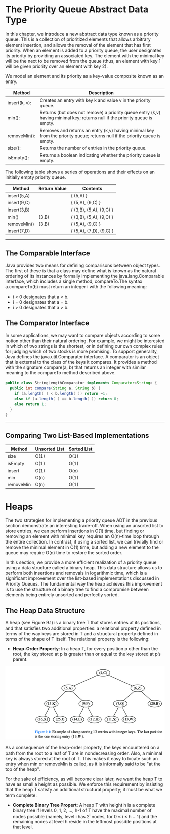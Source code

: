 
# The Priority Queue Abstract Data Type

In this chapter, we introduce a new abstract data type known as a priority queue. This is a collection of prioritized elements that allows arbitrary element insertion, and allows the removal of the element that has first priority. When an element is added to a priority queue, the user designates its priority by providing an associated key. The element with the minimal key will be the next to be removed from the queue (thus, an element with key 1 will be given priority over an element with key 2).  

We model an element and its priority as a key-value composite known as an entry.  

| Method        | Description                                                                                                                  |
|---------------|------------------------------------------------------------------------------------------------------------------------------|
| insert(k, v): | Creates an entry with key k and value v in the priority queue.                                                               |
| min():        | Returns (but does not remove) a priority queue entry (k,v) having minimal key; returns null if the priority queue is empty.  |
| removeMin():  | Removes and returns an entry (k,v) having minimal key from the priority queue; returns null if the priority queue is empty.  |
| size():       | Returns the number of entries in the priority queue.                                                                         |
| isEmpty():    | Returns a boolean indicating whether the priority queue is empty.                                                            |

The following table shows a series of operations and their effects on an initially empty priority queue.


| Method      | Return Value | Contents                |
|-------------|--------------|-------------------------|
| insert(5,A) |              | { (5,A) }               |
| insert(9,C) |              | { (5,A), (9,C) }        |
| insert(3,B) |              | { (3,B), (5,A), (9,C) } |
| min()       | (3,B)        | { (3,B), (5,A), (9,C) } |
| removeMin() | (3,B)        | { (5,A), (9,C) }        |
| insert(7,D) |              | { (5,A), (7,D), (9,C) } |


***
## The Comparable Interface
Java provides two means for defining comparisons between object types. The first of these is that a class may define what is known as the natural ordering of its instances by formally implementing the java.lang.Comparable interface, which includes a single method, compareTo.The syntax a.compareTo(b) must return an integer i with the following meaning:  
* i < 0 designates that a < b.
* i = 0 designates that a = b.
* i > 0 designates that a > b.

## The Comparator Interface
In some applications, we may want to compare objects according to some notion other than their natural ordering. For example, we might be interested in which of two strings is the shortest, or in defining our own complex rules for judging which of two stocks is more promising. To support generality, Java defines the java.util.Comparator interface. A comparator is an object that is external to the class of the keys it compares. It provides a method with the signature compare(a, b) that returns an integer with similar meaning to the compareTo method described above.
```JAVA
public class StringLengthComparator implements Comparator<String> {
  public int compare(String a, String b) {
    if (a.length( ) < b.length( )) return −1;
    else if (a.length( ) == b.length( )) return 0;
    else return 1;
  }
}
```
***

## Comparing Two List-Based Implementations

| Method    | Unsorted List | Sorted List |
|-----------|---------------|-------------|
| size      | O(1)          | O(1)        |
| isEmpty   | O(1)          | O(1)        |
| insert    | O(1)          | O(n)        |
| min       | O(n)          | O(1)        |
| removeMin | O(n)          | O(1)        |




# Heaps
The two strategies for implementing a priority queue ADT in the previous section demonstrate an interesting trade-off. When using an unsorted list to store entries, we can perform insertions in O(1) time, but finding or removing an element with minimal key requires an O(n)-time loop through the entire collection. In contrast, if using a sorted list, we can trivially find or remove the minimal element in O(1) time, but adding a new element to the queue may require O(n) time to restore the sorted order.  

In this section, we provide a more efficient realization of a priority queue using a data structure called a binary heap. This data structure allows us to perform both insertions and removals in logarithmic time, which is a significant improvement over the list-based implementations discussed in Priority Queues. The fundamental way the heap achieves this improvement is to use the structure of a binary tree to find a compromise between elements being entirely unsorted and perfectly sorted. 

## The Heap Data Structure
A heap (see Figure 9.1) is a binary tree T that stores entries at its positions, and that satisfies two additional properties: a relational property defined in terms of the way keys are stored in T and a structural property defined in terms of the shape of T itself. The relational property is the following: 

* __Heap-Order Property__: In a heap T, for every position p other than the root, the key stored at p is greater than or equal to the key stored at p’s parent.

![9.1](https://github.com/opwid/Library/blob/master/Data%20Structures%20and%20Algorithms%20in%20Java/Images/9.1.png) 

As a consequence of the heap-order property, the keys encountered on a path from the root to a leaf of T are in nondecreasing order. Also, a minimal key is always stored at the root of T. This makes it easy to locate such an entry when min or removeMin is called, as it is informally said to be "at the top of the heap".  

For the sake of efficiency, as will become clear later, we want the heap T to have as small a height as possible. We enforce this requirement by insisting that the heap T satisfy an additional structural property; it must be what we term complete:

* __Complete Binary Tree Propert__: A heap T with height h is a complete binary tree if levels 0, 1, 2, ..., h-1 of T have the maximal number of nodes possible (namely, level i has 2<sup>i</sup> nodes, for 0 ≤ i ≤ h − 1) and the remaining nodes at level h reside in the leftmost possible positions at that level.

























